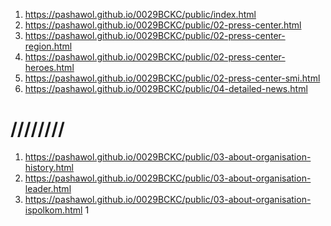 <!-- https://github.com/luckyone1221/0088BCKC -->

1. <https://pashawol.github.io/0029BCKC/public/index.html>
1. <https://pashawol.github.io/0029BCKC/public/02-press-center.html>
1. <https://pashawol.github.io/0029BCKC/public/02-press-center-region.html>
1. <https://pashawol.github.io/0029BCKC/public/02-press-center-heroes.html>
1. <https://pashawol.github.io/0029BCKC/public/02-press-center-smi.html>
1. <https://pashawol.github.io/0029BCKC/public/04-detailed-news.html>
# //////// 
1. <https://pashawol.github.io/0029BCKC/public/03-about-organisation-history.html>
1. <https://pashawol.github.io/0029BCKC/public/03-about-organisation-leader.html>
1. <https://pashawol.github.io/0029BCKC/public/03-about-organisation-ispolkom.html>
1